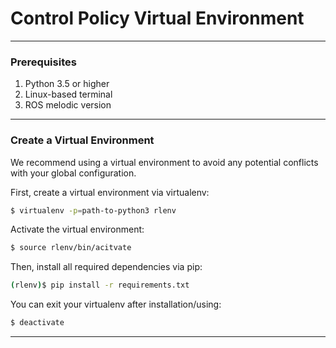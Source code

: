 Control Policy Virtual Environment
===


---
<!-- 請參考 https://elsa-lab.github.io/training-noodles/guide/installation.html -->

### Prerequisites
1. Python 3.5 or higher
2. Linux-based terminal
3. ROS melodic version

---
### Create a Virtual Environment 
We recommend using a virtual environment to avoid any potential conflicts with your global configuration. 

First, create a virtual environment via virtualenv:
```bash
$ virtualenv -p=path-to-python3 rlenv
```

Activate the virtual environment:

```bash 
$ source rlenv/bin/acitvate
``` 


Then, install all required dependencies via pip:
```bash
(rlenv)$ pip install -r requirements.txt
```

You can exit your virtualenv after installation/using:
```bash
$ deactivate
```
---
